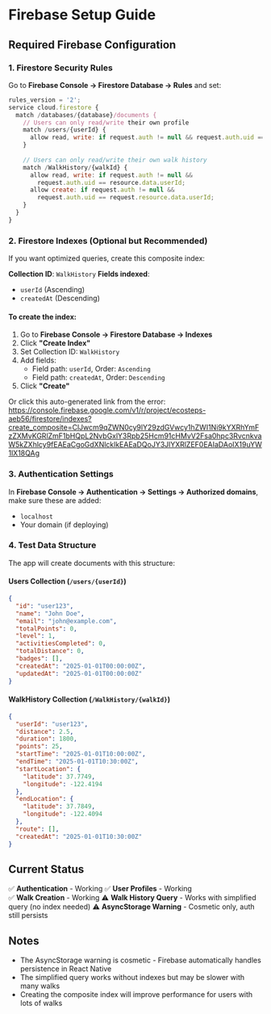 # Firebase Setup Guide

## Required Firebase Configuration

### 1. Firestore Security Rules

Go to **Firebase Console → Firestore Database → Rules** and set:

```javascript
rules_version = '2';
service cloud.firestore {
  match /databases/{database}/documents {
    // Users can only read/write their own profile
    match /users/{userId} {
      allow read, write: if request.auth != null && request.auth.uid == userId;
    }
    
    // Users can only read/write their own walk history
    match /WalkHistory/{walkId} {
      allow read, write: if request.auth != null && 
        request.auth.uid == resource.data.userId;
      allow create: if request.auth != null && 
        request.auth.uid == request.resource.data.userId;
    }
  }
}
```

### 2. Firestore Indexes (Optional but Recommended)

If you want optimized queries, create this composite index:

**Collection ID**: `WalkHistory`
**Fields indexed**:
- `userId` (Ascending)
- `createdAt` (Descending)

#### To create the index:
1. Go to **Firebase Console → Firestore Database → Indexes**
2. Click **"Create Index"**
3. Set Collection ID: `WalkHistory`
4. Add fields:
   - Field path: `userId`, Order: `Ascending`
   - Field path: `createdAt`, Order: `Descending`
5. Click **"Create"**

Or click this auto-generated link from the error:
https://console.firebase.google.com/v1/r/project/ecosteps-aeb56/firestore/indexes?create_composite=ClJwcm9qZWN0cy9lY29zdGVwcy1hZWI1Ni9kYXRhYmFzZXMvKGRlZmF1bHQpL2NvbGxlY3Rpb25Hcm91cHMvV2Fsa0hpc3RvcnkvaW5kZXhlcy9fEAEaCgoGdXNlcklkEAEaDQoJY3JlYXRlZEF0EAIaDAoIX19uYW1lX18QAg

### 3. Authentication Settings

In **Firebase Console → Authentication → Settings → Authorized domains**, make sure these are added:
- `localhost`
- Your domain (if deploying)

### 4. Test Data Structure

The app will create documents with this structure:

#### Users Collection (`/users/{userId}`)
```json
{
  "id": "user123",
  "name": "John Doe",
  "email": "john@example.com",
  "totalPoints": 0,
  "level": 1,
  "activitiesCompleted": 0,
  "totalDistance": 0,
  "badges": [],
  "createdAt": "2025-01-01T00:00:00Z",
  "updatedAt": "2025-01-01T00:00:00Z"
}
```

#### WalkHistory Collection (`/WalkHistory/{walkId}`)
```json
{
  "userId": "user123",
  "distance": 2.5,
  "duration": 1800,
  "points": 25,
  "startTime": "2025-01-01T10:00:00Z",
  "endTime": "2025-01-01T10:30:00Z",
  "startLocation": {
    "latitude": 37.7749,
    "longitude": -122.4194
  },
  "endLocation": {
    "latitude": 37.7849,
    "longitude": -122.4094
  },
  "route": [],
  "createdAt": "2025-01-01T10:30:00Z"
}
```

## Current Status

✅ **Authentication** - Working
✅ **User Profiles** - Working  
✅ **Walk Creation** - Working
⚠️ **Walk History Query** - Works with simplified query (no index needed)
⚠️ **AsyncStorage Warning** - Cosmetic only, auth still persists

## Notes

- The AsyncStorage warning is cosmetic - Firebase automatically handles persistence in React Native
- The simplified query works without indexes but may be slower with many walks
- Creating the composite index will improve performance for users with lots of walks 
